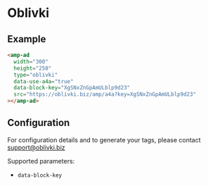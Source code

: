 <!---
Copyright 2016 The AMP HTML Authors. All Rights Reserved.

Licensed under the Apache License, Version 2.0 (the "License");
you may not use this file except in compliance with the License.
You may obtain a copy of the License at

      http://www.apache.org/licenses/LICENSE-2.0

Unless required by applicable law or agreed to in writing, software
distributed under the License is distributed on an "AS-IS" BASIS,
WITHOUT WARRANTIES OR CONDITIONS OF ANY KIND, either express or implied.
See the License for the specific language governing permissions and
limitations under the License.
-->

# Oblivki

## Example

```html
<amp-ad
  width="300"
  height="250"
  type="oblivki"
  data-use-a4a="true"
  data-block-key="XgSNxZnGpAmULblp9d23"
  src="https://oblivki.biz/amp/a4a?key=XgSNxZnGpAmULblp9d23"
></amp-ad>
```

## Configuration

For configuration details and to generate your tags, please contact support@oblivki.biz

Supported parameters:

- `data-block-key`
